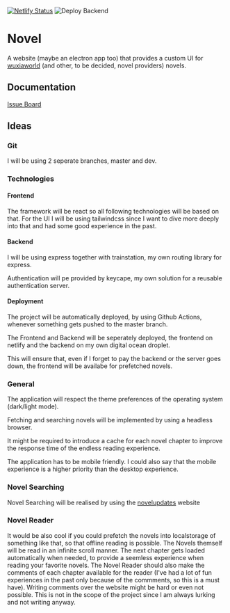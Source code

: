 [![Netlify Status](https://api.netlify.com/api/v1/badges/f1be3382-7307-4c2e-bff8-d6576df7a512/deploy-status)](https://app.netlify.com/sites/novelbaakaio/deploys)
![Deploy Backend](https://github.com/baaka-io/Novel/workflows/Deploy%20Backend/badge.svg?branch=master)

# Novel

A website (maybe an electron app too) that provides a custom UI for [wuxiaworld](https://www.wuxiaworld.com/) (and other, to be decided, novel providers) novels.

## Documentation

[Issue Board](https://github.com/baaka-io/Novel/projects/1?fullscreen=true)

## Ideas

### Git

I will be using 2 seperate branches, master and dev.

### Technologies

#### Frontend

The framework will be react so all following technologies will be based on that.
For the UI I will be using tailwindcss since I want to dive more deeply into that and had some good experience in the past.

#### Backend

I will be using express together with trainstation, my own routing library for express.

Authentication will pe provided by keycape, my own solution for a reusable authentication server.

#### Deployment

The project will be automatically deployed, by using Github Actions, whenever something gets pushed to the master branch.

The Frontend and Backend will be seperately deployed, the frontend on netlify and the backend on my own digital ocean droplet.

This will ensure that, even if I forget to pay the backend or the server goes down, the frontend will be availabe for prefetched novels.

### General

The application will respect the theme preferences of the operating system (dark/light mode).

Fetching and searching novels will be implemented by using a headless browser.

It might be required to introduce a cache for each novel chapter to improve the response time of the endless reading experience.

The application has to be mobile friendly. I could also say that the mobile experience is a higher priority than the desktop experience.

### Novel Searching

Novel Searching will be realised by using the [novelupdates](https://novelupdates.com) website

### Novel Reader

It would be also cool if you could prefetch the novels into localstorage of something like that, so that offline reading is possible.
The Novels themself will be read in an infinite scroll manner.
The next chapter gets loaded automatically when needed, to provide a seemless experience when reading your favorite novels.
The Novel Reader should also make the comments of each chapter available for the reader (I've had a lot of fun experiences in the past only because of the commments, so this is a must have).
Writing comments over the website might be hard or even not possible. This is not in the scope of the project since I am always lurking and not writing anyway.
